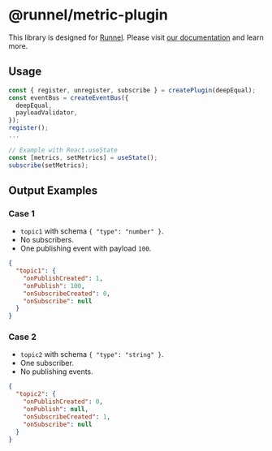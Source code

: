 # @runnel/metric-plugin

This library is designed for [Runnel](https://docs.runnel.run/). Please visit [our documentation](https://docs.runnel.run/) and learn more.

## Usage

```ts
const { register, unregister, subscribe } = createPlugin(deepEqual);
const eventBus = createEventBus({
  deepEqual,
  payloadValidator,
});
register();
...

// Example with React.useState
const [metrics, setMetrics] = useState();
subscribe(setMetrics);
```

## Output Examples

### Case 1

- `topic1` with schema `{ "type": "number" }`.
- No subscribers.
- One publishing event with payload `100`.

```json
{
  "topic1": {
    "onPublishCreated": 1,
    "onPublish": 100,
    "onSubscribeCreated": 0,
    "onSubscribe": null
  }
}
```

### Case 2

- `topic2` with schema `{ "type": "string" }`.
- One subscriber.
- No publishing events.

```json
{
  "topic2": {
    "onPublishCreated": 0,
    "onPublish": null,
    "onSubscribeCreated": 1,
    "onSubscribe": null
  }
}
```
